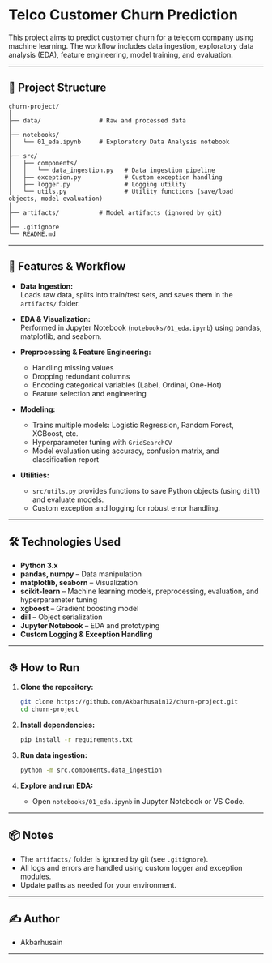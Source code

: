 # Telco Customer Churn Prediction

This project aims to predict customer churn for a telecom company using machine learning. The workflow includes data ingestion, exploratory data analysis (EDA), feature engineering, model training, and evaluation.

---

## 📁 Project Structure

```
churn-project/
│
├── data/                # Raw and processed data
│
├── notebooks/
│   └── 01_eda.ipynb     # Exploratory Data Analysis notebook
│
├── src/
│   ├── components/
│   │   └── data_ingestion.py   # Data ingestion pipeline
│   ├── exception.py            # Custom exception handling
│   ├── logger.py               # Logging utility
│   └── utils.py                # Utility functions (save/load objects, model evaluation)
│
├── artifacts/           # Model artifacts (ignored by git)
│
├── .gitignore
└── README.md
```

---

## 🚀 Features & Workflow

- **Data Ingestion:**  
  Loads raw data, splits into train/test sets, and saves them in the `artifacts/` folder.

- **EDA & Visualization:**  
  Performed in Jupyter Notebook (`notebooks/01_eda.ipynb`) using pandas, matplotlib, and seaborn.

- **Preprocessing & Feature Engineering:**  
  - Handling missing values  
  - Dropping redundant columns  
  - Encoding categorical variables (Label, Ordinal, One-Hot)  
  - Feature selection and engineering

- **Modeling:**  
  - Trains multiple models: Logistic Regression, Random Forest, XGBoost, etc.
  - Hyperparameter tuning with `GridSearchCV`
  - Model evaluation using accuracy, confusion matrix, and classification report

- **Utilities:**  
  - `src/utils.py` provides functions to save Python objects (using `dill`) and evaluate models.
  - Custom exception and logging for robust error handling.

---

## 🛠️ Technologies Used

- **Python 3.x**
- **pandas, numpy** – Data manipulation
- **matplotlib, seaborn** – Visualization
- **scikit-learn** – Machine learning models, preprocessing, evaluation, and hyperparameter tuning
- **xgboost** – Gradient boosting model
- **dill** – Object serialization
- **Jupyter Notebook** – EDA and prototyping
- **Custom Logging & Exception Handling**

---

## ⚙️ How to Run

1. **Clone the repository:**
    ```bash
    git clone https://github.com/Akbarhusain12/churn-project.git
    cd churn-project
    ```

2. **Install dependencies:**
    ```bash
    pip install -r requirements.txt
    ```

3. **Run data ingestion:**
    ```bash
    python -m src.components.data_ingestion
    ```

4. **Explore and run EDA:**
    - Open `notebooks/01_eda.ipynb` in Jupyter Notebook or VS Code.

---

## 📦 Notes

- The `artifacts/` folder is ignored by git (see `.gitignore`).
- All logs and errors are handled using custom logger and exception modules.
- Update paths as needed for your environment.

---

## ✍️ Author

- Akbarhusain

---